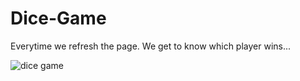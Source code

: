 # Dice-Game
Everytime we refresh the page.
We get to know which player wins...


![dice game](https://user-images.githubusercontent.com/91418045/170852358-9f957861-77f0-4427-8431-aca77a359541.png)
